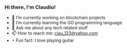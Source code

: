 ### Hi there, I'm Claudiu!

- 🔭 I’m currently working on blockchain projects
- 🌱 I’m currently learning the GO programming language
- 💬 Ask me about any tech related stuff
- 📫 How to reach me: clau_123@yahoo.com
- ⚡ Fun fact: I love playing guitar
